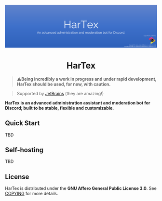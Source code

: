 ![IronJVM](./meta/images/hartexbanner.png)

<h1 align="center">
    HarTex
</h1>

> ⚠️**Being incredibly a work in progress and under rapid development, HarTex should be used, for now, with caution.**

> Supported by [JetBrains](https://www.jetbrains.com/) (they are amazing!)

**HarTex is an advanced administration assistant and moderation bot for Discord; built to be stable, flexible and customizable.**

## Quick Start

TBD

## Self-hosting

TBD

## License

HarTex is distributed under the **GNU Affero General Public License 3.0**. See [COPYING](./COPYING) for more details.
